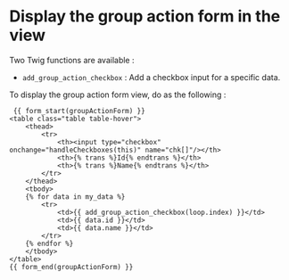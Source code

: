 # Display the group action form in the view

Two Twig functions are available :
* `add_group_action_checkbox` : Add a checkbox input for a specific data.

To display the group action form view, do as the following :

```twig
 {{ form_start(groupActionForm) }}
<table class="table table-hover">
    <thead>
        <tr>
            <th><input type="checkbox" onchange="handleCheckboxes(this)" name="chk[]"/></th>
            <th>{% trans %}Id{% endtrans %}</th>
            <th>{% trans %}Name{% endtrans %}</th>
        </tr>
    </thead>
    <tbody>
    {% for data in my_data %}
        <tr>
            <td>{{ add_group_action_checkbox(loop.index) }}</td>
            <td>{{ data.id }}</td>
            <td>{{ data.name }}</td>
        </tr>
    {% endfor %}
    </tbody>
</table>
{{ form_end(groupActionForm) }}
```
